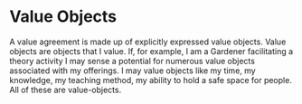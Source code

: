 # Value Objects

A value agreement is made up of explicitly expressed value objects. Value objects are objects that I value. If, for example, I am a Gardener facilitating a theory activity I may sense a potential for numerous value objects associated with my offerings. I may value objects like my time, my knowledge, my teaching method, my ability to hold a safe space for people. All of these are value-objects.